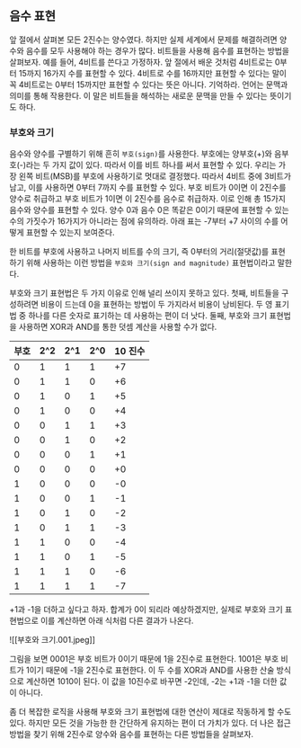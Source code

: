 ## 음수 표현
앞 절에서 살펴본 모든 2진수는 양수였다. 하지만 실제 세계에서 문제를 해결하려면 양수와 음수를 모두 사용해야 하는 경우가 많다. 비트들을 사용해 음수를 표현하는 방법을 살펴보자. 예를 들어, 4비트를 쓴다고 가정하자. 앞 절에서 배운 것처럼 4비트로는 0부터 15까지 16가지 수를 표현할 수 있다. 4비트로 수를 16까지만 표현할 수 있다는 말이 꼭 4비트로는 0부터 15까지만 표현할 수 있다는 뜻은 아니다. 기억하라. 언어는 문맥과 의미를 통해 작용한다. 이 말은 비트들을 해석하는 새로운 문맥을 만들 수 있다는 뜻이기도 하다.

### 부호와 크기
음수와 양수를 구별하기 위해 흔히 `부호(sign)`를 사용한다. 부호에는 양부호(+)와 음부호(-)라는 두 가지 값이 있다. 따라서 이를 비트 하나를 써서 표현할 수 있다. 우리는 가장 왼쪽 비트(MSB)를 부호에 사용하기로 멋대로 결정했다. 따라서 4비트 중에 3비트가 남고, 이를 사용하면 0부터 7까지 수를 표현할 수 있다. 부호 비트가 0이면 이 2진수를 양수로 취급하고 부호 비트가 1이면 이 2진수를 음수로 취급하자. 이로 인해 총 15가지 음수와 양수를 표현할 수 있다. 양수 0과 음수 0은 똑같은 0이기 때문에 표현할 수 있는 수의 가짓수가 16가지가 아니라는 점에 유의하라. 아래 표는 -7부터 +7 사이의 수를 어떻게 표현할 수 있는지 보여준다.

한 비트를 부호에 사용하고 나머지 비트를 수의 크기, 즉 0부터의 거리(절댓값)를 표현하기 위해 사용하는 이런 방법을 `부호와 크기(sign and magnitude)` 표현법이라고 말한다.

부호와 크기 표현법은 두 가지 이유로 인해 널리 쓰이지 못하고 있다. 첫째, 비트들을 구성하려면 비용이 드는데 0을 표현하는 방법이 두 가지라서 비용이 낭비된다. 두 영 표기법 중 하나를 다른 숫자로 표기하는 데 사용하는 편이 더 낫다. 둘째, 부호와 크기 표현법을 사용하면 XOR과 AND를 통한 덧셈 계산을 사용할 수가 없다.

| 부호| 2^2| 2^1 | 2^0 |10 진수|
| --- | --- |--- |--- |--- |
|0 |1|1|1|+7|
|0 |1|1|0|+6|
|0 |1|0|1|+5|
|0 |1|0|0|+4|
|0 |0|1|1|+3|
|0 |0|1|0|+2|
|0 |0|0|1|+1|
|0 |0|0|0|+0|
|1 |0|0|0|-0|
|1 |0|0|1|-1|
|1 |0|1|0|-2|
|1 |0|1|1|-3|
|1 |1|0|0|-4|
|1 |1|0|1|-5|
|1 |1|1|0|-6|
|1 |1|1|1|-7|

+1과 -1을 더하고 싶다고 하자. 합계가 0이 되리라 예상하겠지만, 실제로 부호와 크기 표현법으로 이를 계산하면 아래 식처럼 다른 결과가 나온다.

![[부호와 크기.001.jpeg]]

그림을 보면 0001은 부호 비트가 0이기 때문에 1을 2진수로 표현한다. 1001은 부호 비트가 1이기 때문에 -1을 2진수로 표현한다. 이 두 수를 XOR과 AND를 사용한 산술 방식으로 계산하면 1010이 된다. 이 값을 10진수로 바꾸면 -2인데, -2는 +1과 -1을 더한 값이 아니다.

좀 더 복잡한 로직을 사용해 부호와 크기 표현법에 대한 연산이 제대로 작동하게 할 수도 있다. 하지만 모든 것을 가능한 한 간단하게 유지하는 편이 더 가치가 있다. 더 나은 접근 방법을 찾기 위해 2진수로 양수와 음수를 표현하는 다른 방법들을 살펴보자.